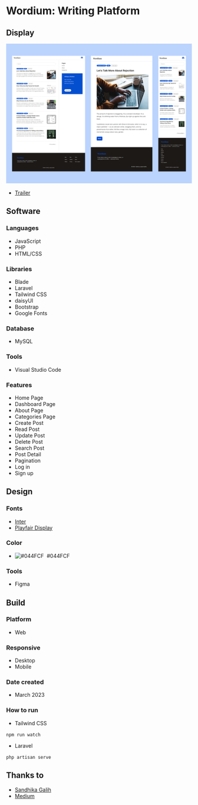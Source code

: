 # Wordium: Writing Platform

## Display
![Display](https://raw.githubusercontent.com/luqmanherifa/luqman-herifa-personal-portfolio-v2/main/public/works/web_wordium.png)
  - [Trailer](https://youtu.be/wsGFfr5GPbw)

## Software
### Languages
  - JavaScript
  - PHP
  - HTML/CSS

### Libraries
  - Blade
  - Laravel
  - Tailwind CSS
  - daisyUI
  - Bootstrap
  - Google Fonts

### Database
  - MySQL

### Tools
  - Visual Studio Code

### Features
  - Home Page
  - Dashboard Page
  - About Page
  - Categories Page
  - Create Post
  - Read Post
  - Update Post
  - Delete Post
  - Search Post
  - Post Detail
  - Pagination
  - Log in
  - Sign up

## Design
### Fonts
  - [Inter](https://fonts.google.com/specimen/Inter)
  - [Playfair Display](https://fonts.google.com/specimen/Playfair+Display)

### Color
  - ![#044FCF](https://placehold.co/20x20/044FCF/044FCF.png)  #044FCF

### Tools
  - Figma

## Build
### Platform
  - Web

### Responsive
  - Desktop
  - Mobile

### Date created
  - March 2023

### How to run
  - Tailwind CSS
```
npm run watch
```
  - Laravel
```
php artisan serve
```

## Thanks to
  - [Sandhika Galih](https://www.youtube.com/@sandhikagalihWPU)
  - [Medium](https://medium.com)
